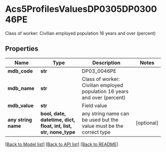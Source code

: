 # Acs5ProfilesValuesDP0305DP030046PE

Class of worker: Civilian employed population 16 years and over (percent)

## Properties
Name | Type | Description | Notes
------------ | ------------- | ------------- | -------------
**mdb_code** | **str** | DP03_0046PE | 
**mdb_name** | **str** | Class of worker: Civilian employed population 16 years and over (percent) | 
**mdb_value** | **str** | Field value | 
**any string name** | **bool, date, datetime, dict, float, int, list, str, none_type** | any string name can be used but the value must be the correct type | [optional]

[[Back to Model list]](../README.md#documentation-for-models) [[Back to API list]](../README.md#documentation-for-api-endpoints) [[Back to README]](../README.md)


